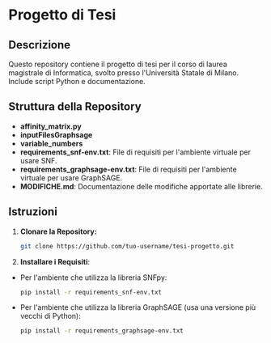 # Progetto di Tesi

## Descrizione
Questo repository contiene il progetto di tesi per il corso di laurea magistrale di Informatica, svolto presso l'Università Statale di Milano. Include script Python e documentazione.

## Struttura della Repository
- **affinity_matrix.py**
- **inputFilesGraphsage**
- **variable_numbers**
- **requirements_snf-env.txt**: File di requisiti per l'ambiente virtuale per usare SNF.
- **requirements_graphsage-env.txt**: File di requisiti per l'ambiente virtuale per usare GraphSAGE.
- **MODIFICHE.md**: Documentazione delle modifiche apportate alle librerie.

## Istruzioni
1. **Clonare la Repository:**
   ```bash
   git clone https://github.com/tuo-username/tesi-progetto.git
   
2. **Installare i Requisiti**:
- Per l'ambiente che utilizza la libreria SNFpy:
   ```bash
   pip install -r requirements_snf-env.txt
   
- Per l'ambiente che utilizza la libreria GraphSAGE (usa una versione più vecchi di Python):
   ```bash
   pip install -r requirements_graphsage-env.txt

